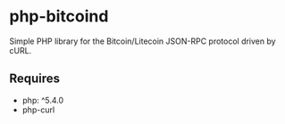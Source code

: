 # php-bitcoind
Simple PHP library for the Bitcoin/Litecoin JSON-RPC protocol driven by cURL.

## Requires
 - php: ^5.4.0
 - php-curl
